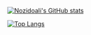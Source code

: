 [![Nozidoali's GitHub stats](https://github-readme-stats.vercel.app/api?username=Nozidoali&show_icons=true&theme=dark)](https://github.com/anuraghazra/github-readme-stats)

[![Top Langs](https://github-readme-stats.vercel.app/api/top-langs/?username=Nozidoali&layout=compact)](https://github.com/anuraghazra/github-readme-stats)
